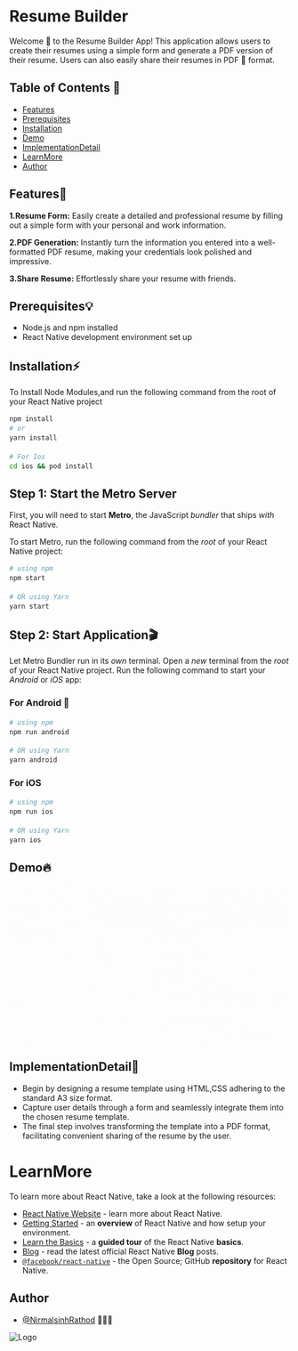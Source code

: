 # Resume Builder
Welcome 🙏 to the Resume Builder App! This application allows users to create their resumes using a simple form and generate a PDF version of their resume. Users can also easily share their resumes in PDF 📁 format.


## Table of Contents 📝
- [Features](#features🎇)
- [Prerequisites](#prerequisites💡)
- [Installation](#installation⚡)
- [Demo](#demo🔥)
- [ImplementationDetail](#implementationdetail🌟)
- [LearnMore](#learnmore)
- [Author](#author)


## Features🎇

**1.Resume Form:**
Easily create a detailed and professional resume by filling out a simple form with your personal and work information.

**2.PDF Generation:**
Instantly turn the information you entered into a well-formatted PDF resume, making your credentials look polished and impressive.

**3.Share Resume:**
Effortlessly share your resume with friends.

## Prerequisites💡

- Node.js and npm installed
- React Native development environment set up

## Installation⚡
To Install Node Modules,and run the following command from the root of your React Native project
```bash
npm install
# or
yarn install

# For Ios
cd ios && pod install
``````
## Step 1: Start the Metro Server

First, you will need to start **Metro**, the JavaScript _bundler_ that ships _with_ React Native.

To start Metro, run the following command from the _root_ of your React Native project:

```bash
# using npm
npm start

# OR using Yarn
yarn start
```
## Step 2: Start Application🎬

Let Metro Bundler run in its _own_ terminal. Open a _new_ terminal from the _root_ of your React Native project. Run the following command to start your _Android_ or _iOS_ app:

### For Android 📱

```bash
# using npm
npm run android

# OR using Yarn
yarn android
```

### For iOS

```bash
# using npm
npm run ios

# OR using Yarn
yarn ios
```


## Demo🔥
![](Screenshots/ApplicationDemo.gif)

## ImplementationDetail🌟

- Begin by designing a resume template using HTML,CSS adhering to the standard A3 size format. 
- Capture user details through a form and seamlessly integrate them into the chosen resume template. 
- The final step involves transforming the template into a PDF format, facilitating convenient sharing of the resume by the user.

# LearnMore

To learn more about React Native, take a look at the following resources:

- [React Native Website](https://reactnative.dev) - learn more about React Native.
- [Getting Started](https://reactnative.dev/docs/environment-setup) - an **overview** of React Native and how setup your environment.
- [Learn the Basics](https://reactnative.dev/docs/getting-started) - a **guided tour** of the React Native **basics**.
- [Blog](https://reactnative.dev/blog) - read the latest official React Native **Blog** posts.
- [`@facebook/react-native`](https://github.com/facebook/react-native) - the Open Source; GitHub **repository** for React Native.

## Author

- [@NirmalsinhRathod](https://github.com/NirmalsinhRathod) 🧑🏻‍💻

![Logo](https://cdn-ggkmd.nitrocdn.com/BzULJouLEmmtjCpJwHCmTIgakvECFbms/assets/images/optimized/rev-f1e70e0/www.creolestudios.com/wp-content/uploads/2021/07/cs-logo.svg)